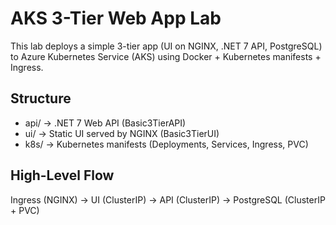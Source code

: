 # AKS 3-Tier Web App Lab

This lab deploys a simple 3-tier app (UI on NGINX, .NET 7 API, PostgreSQL) to Azure Kubernetes Service (AKS) using Docker + Kubernetes manifests + Ingress.

## Structure
- api/      -> .NET 7 Web API (Basic3TierAPI)
- ui/       -> Static UI served by NGINX (Basic3TierUI)
- k8s/      -> Kubernetes manifests (Deployments, Services, Ingress, PVC)

## High-Level Flow
Ingress (NGINX) -> UI (ClusterIP) -> API (ClusterIP) -> PostgreSQL (ClusterIP + PVC)

